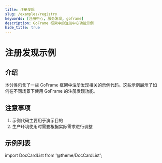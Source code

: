 ```yaml
---
title: 注册发现
slug: /examples/registry
keywords: [注册中心, 服务发现, goframe]
description: GoFrame 框架中的注册中心功能示例
hide_title: true
---
```


# 注册发现示例

## 介绍

本分类包含了一些 GoFrame 框架中注册发现相关的示例代码。这些示例展示了如何在不同场景下使用 GoFrame 的注册发现功能。

## 注意事项

1. 示例代码主要用于演示目的
2. 生产环境使用时需要根据实际需求进行调整

## 示例列表

import DocCardList from '@theme/DocCardList';

<DocCardList />